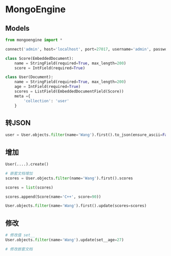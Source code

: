 <!--
 * @Description: 
 * @Version: 1.0
 * @Author: DaLao
 * @Email:  
 * @Date: 2021-04-22 23:42:03
 * @LastEditors: daLao
 * @LastEditTime: 2023-04-17 15:15:02
-->

# MongoEngine

## Models

```py
from mongoengine import *

connect('admin', host='localhost', port=27017, username='admin', password='123456')

class Score(EmbeddedDocument):
    name = StringField(required=True, max_length=200)
    score = IntField(required=True)

class User(Document):
    name = StringField(required=True, max_length=200)
    age = IntField(required=True)
    scores = ListField(EmbeddedDocumentField(Score))
    meta ={
        'collection': 'user'
    }
```

## 转JSON

```py
user = User.objects.filter(name='Wang').first().to_json(ensure_ascii=False)
```

## 增加

```py
User(....).create()

# 嵌套文档增加
scores = User.objects.filter(name='Wang').first().scores

scores = list(scores)

scores.append(Score(name='C++', score=90))

User.objects.filter(name='Wang').first().update(scores=scores)
```

## 修改

```py
# 修改值 set__
User.objects.filter(name='Wang').update(set__age=27)

# 修改嵌套文档
```
